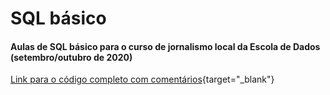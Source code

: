 SQL básico
==========

#### Aulas de SQL básico para o curso de jornalismo local da Escola de Dados (setembro/outubro de 2020)

[Link para o código completo com comentários](https://github.com/anacarolinamoreno/2020_escoladedados/blob/master/2020-SQL-basico.sql){target="_blank"}
